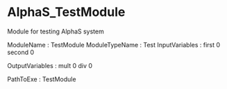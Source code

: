 # AlphaS_TestModule
Module for testing AlphaS system


ModuleName : TestModule
ModuleTypeName : Test
InputVariables : first 0
                 second 0
                  
OutputVariables : mult 0
                  div 0
    
PathToExe : TestModule
